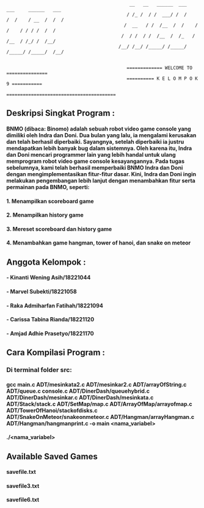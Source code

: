                                                 __   __   ______  ___     ___     ______   ___
                                                / /_ /  / /  ___/ /  /    /  /    / __  /  /  /
                                               /  __   / /  /__  /  /    /  /    / / / /  /  /
                                              /  / /  / /  /__  /  /_   /  /__  / /_/ /  /__/
                                             /__/ /__/ /_____/ /_____/ /_____/ /_____/  /__/


                                                ============= WELCOME TO ===============
                                                ========== K E L O M P O K 9 ===========
                                                ========================================



## Deskripsi Singkat Program :
#### BNMO (dibaca: Binomo) adalah sebuah robot video game console yang dimiliki oleh Indra dan Doni. Dua bulan yang lalu, ia mengalami kerusakan dan telah berhasil diperbaiki. Sayangnya, setelah diperbaiki ia justru mendapatkan lebih banyak bug dalam sistemnya. Oleh karena itu, Indra dan Doni mencari programmer lain yang lebih handal untuk ulang memprogram robot video game console kesayangannya. Pada tugas sebelumnya, kami telah berhasil memperbaiki BNMO Indra dan Doni dengan mengimplementasikan fitur-fitur dasar. Kini, Indra dan Doni ingin melakukan pengembangan lebih lanjut dengan menambahkan fitur serta permainan pada BNMO, seperti:


####  1. Menampilkan scoreboard game
####  2. Menampilkan history game 
####  3. Mereset scoreboard dan history game
####  4. Menambahkan game hangman, tower of hanoi, dan snake on meteor

## Anggota Kelompok :
#### - Kinanti Wening Asih/18221044	
#### - Marvel Subekti/18221058
#### - Raka Admiharfan Fatihah/18221094
#### - Carissa Tabina Rianda/18221120
#### - Amjad Adhie Prasetyo/18221170



## Cara Kompilasi Program :
### Di terminal folder src:
#### gcc main.c ADT/mesinkata2.c ADT/mesinkar2.c ADT/arrayOfString.c ADT/queue.c console.c ADT/DinerDash/queuehybrid.c ADT/DinerDash/mesinkar.c ADT/DinerDash/mesinkata.c ADT/Stack/stack.c  ADT/SetMap/map.c ADT/ArrayOfMap/arrayofmap.c ADT/TowerOfHanoi/stackofdisks.c ADT/SnakeOnMeteor/snakeonmeteor.c ADT/Hangman/arrayHangman.c ADT/Hangman/hangmanprint.c -o main <nama_variabel>
#### ./<nama_variabel>



## Available Saved Games
#### savefile.txt
#### savefile3.txt
#### savefile6.txt

